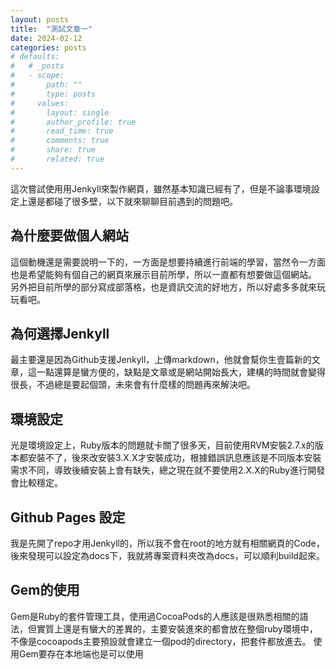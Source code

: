 ```yaml
---
layout: posts
title:  "測試文章一"
date: 2024-02-12
categories: posts
# defaults:
#   # _posts
#   - scope:
#       path: ""
#       type: posts
#     values:
#       layout: single
#       author_profile: true
#       read_time: true
#       comments: true
#       share: true
#       related: true
---
```


這次嘗試使用用Jenkyll來製作網頁，雖然基本知識已經有了，但是不論事環境設定上還是都碰了很多壁，以下就來聊聊目前遇到的問題吧。

## 為什麼要做個人網站

這個動機還是需要說明一下的，一方面是想要持續進行前端的學習，當然令一方面也是希望能夠有個自己的網頁來展示目前所學，所以一直都有想要做這個網站。
另外把目前所學的部分寫成部落格，也是資訊交流的好地方，所以好處多多就來玩玩看吧。

## 為何選擇Jenkyll

最主要還是因為Github支援Jenkyll，上傳markdown，他就會幫你生壹篇新的文章，這一點還算是蠻方便的，缺點是文章或是網站開始長大，建構的時間就會變得很長，不過總是要起個頭，未來會有什麼樣的問題再來解決吧。

## 環境設定

光是環境設定上，Ruby版本的問題就卡關了很多天，目前使用RVM安裝2.7.x的版本都安裝不了，後來改安裝3.X.X才安裝成功，根據錯誤訊息應該是不同版本安裝需求不同，導致後續安裝上會有缺失，總之現在就不要使用2.X.X的Ruby進行開發會比較穩定。

## Github Pages 設定

我是先開了repo才用Jenkyll的，所以我不會在root的地方就有相關網頁的Code，後來發現可以設定為docs下，我就將專案資料夾改為docs，可以順利build起來。


## Gem的使用
Gem是Ruby的套件管理工具，使用過CocoaPods的人應該是很熟悉相關的語法，但實質上還是有蠻大的差異的，主要安裝進來的都會放在整個ruby環境中，不像是cocoapods主要預設就會建立一個pod的directory，把套件都放進去。
使用Gem要存在本地端也是可以使用
